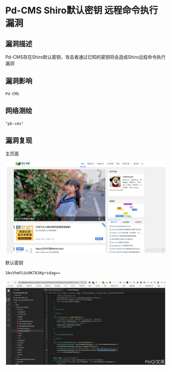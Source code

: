 # Pd-CMS Shiro默认密钥 远程命令执行漏洞

## 漏洞描述

Pd-CMS存在Shiro默认密钥，攻击者通过已知的密钥将会造成Shiro远程命令执行漏洞

## 漏洞影响

```
Pd-CMS
```

## 网络测绘

```
"pb-cms"
```

## 漏洞复现

主页面

![image-20220518155442570](images/202205181554764.png)

默认密钥

```
3AvVhmFLUs0KTA3Kprsdag==
```

![image-20220518155454512](images/202205181554589.png)